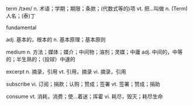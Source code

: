 term /tɝm/
n. 术语；学期；期限；条款；(代数式等的)项
vt. 把…叫做
n. (Term)人名；(泰)丁

fundamental

adj. 基本的，根本的
n. 基本原理；基本原则

medium
n. 方法；媒体；媒介；中间物；溶剂；灵媒；中庸
adj. 中间的，中等的；半生熟的；（投球）中速的

excerpt
n. 摘录，引用
vt. 引用，摘录
vi. 摘录，引用

subscribe
vi. 订阅；捐款；认购；赞成；签署
vt. 签署；赞成；捐助


consume
vt. 消耗，消费；使…着迷；挥霍
vi. 耗尽，毁灭；耗尽生命